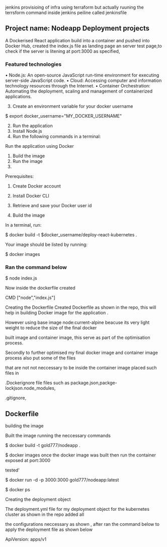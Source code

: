 jenkins provisioing of infra using terraform but actually ruuning the terrsform command inside jenkins peiline called jenkinsfile

## Project name: Nodeapp Deployment projects

A Dockerised React application build into a container and pushed into Docker Hub, created the index.js file
as landing page an server test page,to check if the server is litening at port:3000 as specified,
### Featured technologies
•	Node.js: An open-source JavaScript run-time environment for executing server-side JavaScript code.
•	Cloud: Accessing computer and information technology resources through the Internet.
•	Container Orchestration: Automating the deployment, scaling and management of containerized applications.

3.	Create an environment variable for your docker username

$ export docker_username="MY_DOCKER_USERNAME"

2. Run the application
1.	Install Node.js
2.	Run the following commands in a terminal:

Run the application using Docker
1.	Build the image
2.	Run the image
3.	
Prerequisites:

1.	Create Docker account

3.	Install Docker CLI

5.	Retrieve and save your Docker user id

7. Build the image

In a terminal, run:

$ docker build -t $docker_username/deploy-react-kubernetes .

Your image should be listed by running:

$ docker images

### Ran the command below

$ node index.js 

Now inside the dockerfile created

CMD ["node","index.js"]

Creating the Dockerfile
Created Dockerfile as shown in the repo, this will help in building Docker image for the application .

However using base image node:current-alpine beacuse its very light weight to reduce the size of the final docker

built image and container image, this serve as part of the optimisation process.

Secondly to further optimised my final docker image and container image process also put some of the files

that are not not neccessary to be inside the container image placed such files in 

.Dockerignore file files such as package.json,packge-lockjson.node_modules,

.gitignore,

 ## Dockerfile

building the image

Built the image running the neccessary commands

$ docker build -t gold777/nodeapp . 

$ docker images once the docker image was built then run the container exposed at port:3000

tested'

$ docker run -d -p 3000:3000 gold777/nodeapp:latest

$ docker ps

Creating the deployment object

The deployment.yml file for my deployment object for the kubernetes cluster as shown in the repo added all

the configurations neccessary as shown , after ran the command below to apply the deployment file as shown below

ApiVersion: apps/v1


